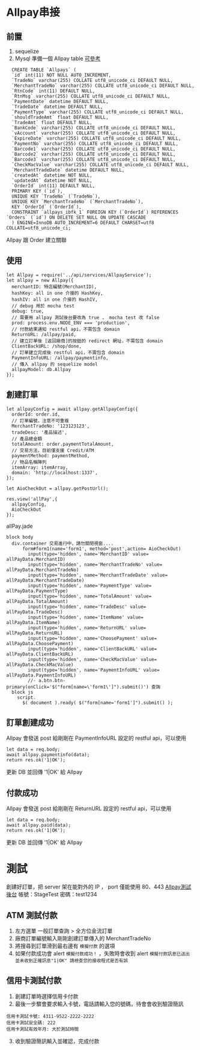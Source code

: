 # Allpay串接
## 前置
1. sequelize
2. Mysql 準備一個 Allpay table [可參考](https://github.com/FuYaoDe/picklete/blob/agricloud_develop/api/db/Allpay.coffee)

```
  CREATE TABLE `Allpays` (
  `id` int(11) NOT NULL AUTO_INCREMENT,
  `TradeNo` varchar(255) COLLATE utf8_unicode_ci DEFAULT NULL,
  `MerchantTradeNo` varchar(255) COLLATE utf8_unicode_ci DEFAULT NULL,
  `RtnCode` int(11) DEFAULT NULL,
  `RtnMsg` varchar(255) COLLATE utf8_unicode_ci DEFAULT NULL,
  `PaymentDate` datetime DEFAULT NULL,
  `TradeDate` datetime DEFAULT NULL,
  `PaymentType` varchar(255) COLLATE utf8_unicode_ci DEFAULT NULL,
  `shouldTradeAmt` float DEFAULT NULL,
  `TradeAmt` float DEFAULT NULL,
  `BankCode` varchar(255) COLLATE utf8_unicode_ci DEFAULT NULL,
  `vAccount` varchar(255) COLLATE utf8_unicode_ci DEFAULT NULL,
  `ExpireDate` varchar(255) COLLATE utf8_unicode_ci DEFAULT NULL,
  `PaymentNo` varchar(255) COLLATE utf8_unicode_ci DEFAULT NULL,
  `Barcode1` varchar(255) COLLATE utf8_unicode_ci DEFAULT NULL,
  `Barcode2` varchar(255) COLLATE utf8_unicode_ci DEFAULT NULL,
  `Barcode3` varchar(255) COLLATE utf8_unicode_ci DEFAULT NULL,
  `CheckMacValue` varchar(255) COLLATE utf8_unicode_ci DEFAULT NULL,
  `MerchantTradeDate` datetime DEFAULT NULL,
  `createdAt` datetime NOT NULL,
  `updatedAt` datetime NOT NULL,
  `OrderId` int(11) DEFAULT NULL,
  PRIMARY KEY (`id`),
  UNIQUE KEY `TradeNo` (`TradeNo`),
  UNIQUE KEY `MerchantTradeNo` (`MerchantTradeNo`),
  KEY `OrderId` (`OrderId`),
  CONSTRAINT `allpays_ibfk_1` FOREIGN KEY (`OrderId`) REFERENCES `Orders` (`id`) ON DELETE SET NULL ON UPDATE CASCADE
  ) ENGINE=InnoDB AUTO_INCREMENT=6 DEFAULT CHARSET=utf8 COLLATE=utf8_unicode_ci;
```
   Allpay 跟 Order 建立關聯

## 使用
```
let Allpay = require('../api/services/AllpayService');
let allpay = new Allpay({
  merchantID: 特店編號(MerchantID),
  hashKey: all in one 介接的 HashKey,
  hashIV: all in one 介接的 HashIV,
  // debug 用於 mocha test
  debug: true,
  // 需要用 allpay 測試後台要改為 true ， mocha test 改 false
  prod: process.env.NODE_ENV === 'production',
  // 付款結果通知 restful api，不需包含 domain
  ReturnURL: /allpay/paid,
  // 建立訂單後 [返回廠商]的按鈕的 redirect 網址，不需包含 domain
  ClientBackURL: /shop/done,
  // 訂單建立完成後 restful api，不需包含 domain
  PaymentInfoURL: /allpay/paymentinfo,
  // 傳入 allpay 的 sequelize model 
  allpayModel: db.Allpay
});
```

## 創建訂單
```
let allpayConfig = await allpay.getAllpayConfig({
  orderId: order.id,
  // 訂單編號，注意不可重複
  MerchantTradeNo: '123123123',
  tradeDesc: '產品描述',
  // 產品總金額
  totalAmount: order.paymentTotalAmount,
  // 交易方法，目前僅支援 Credit/ATM
  paymentMethod: paymentMethod,
  // 物品名稱陣列
  itemArray: itemArray,
  domain: 'http://localhost:1337',
});

let AioCheckOut = allpay.getPostUrl();

res.view('allPay',{
  allpayConfig,
  AioCheckOut
});

```
allPay.jade
```
block body
  div.container 交易進行中，請勿關閉視窗....
      form#form1(name='form1', method='post',action= AioCheckOut)
        input(type='hidden', name='MerchantID' value= allPayData.MerchantID)
        input(type='hidden', name='MerchantTradeNo' value= allPayData.MerchantTradeNo)
        input(type='hidden', name='MerchantTradeDate' value= allPayData.MerchantTradeDate)
        input(type='hidden', name='PaymentType' value= allPayData.PaymentType)
        input(type='hidden', name='TotalAmount' value= allPayData.TotalAmount)
        input(type='hidden', name='TradeDesc' value= allPayData.TradeDesc)
        input(type='hidden', name='ItemName' value= allPayData.ItemName)
        input(type='hidden', name='ReturnURL' value= allPayData.ReturnURL)
        input(type='hidden', name='ChoosePayment' value= allPayData.ChoosePayment)
        input(type='hidden', name='ClientBackURL' value= allPayData.ClientBackURL)
        input(type='hidden', name='CheckMacValue' value= allPayData.CheckMacValue)
        input(type='hidden', name='PaymentInfoURL' value= allPayData.PaymentInfoURL)
        //- a.btn.btn-primary(onClick='$("form[name=\'form1\']").submit()') 查詢
  block js
    script.
      $( document ).ready( $("form[name='form1']").submit() );
```

## 訂單創建成功
Allpay 會發送 post 給剛剛在 PaymentInfoURL 設定的 restful api，可以使用
```
let data = req.body;
await allpay.paymentinfo(data);
return res.ok('1|OK');
```
更新 DB 並回傳 '1|OK' 給 Allpay

## 付款成功
Allpay 會發送 post 給剛剛在 ReturnURL 設定的 restful api，可以使用
```
let data = req.body;
await allpay.paid(data);
return res.ok('1|OK');
```
更新 DB 並回傳 '1|OK' 給 Allpay


# 測試
創建好訂單，把 server 架在能對外的 IP ， port 僅能使用 80、443
[Allpay測試後台](http://vendor-stage.allpay.com.tw)
帳號：StageTest
密碼：test1234

## ATM 測試付款
1. 左方選單  一般訂單查詢 > 全方位金流訂單
2. 廠商訂單編號輸入剛剛創建訂單傳入的 MerchantTradeNo
3. 將搜尋到訂單滑到最右邊有 `模擬付款` 的選項
4. 如果付款成功會 alert `模擬付款成功！` ，失敗時會收到 alert `模擬付款訊息已送出 並未收到正確訊息"1|OK" 請檢查您的接收程式是否有誤`

## 信用卡測試付款
1. 創建訂單時選擇信用卡付款
2. 最後一步驟會要求輸入卡號，電話請輸入您的號碼，待會會收到驗證簡訊
```
信用卡測試卡號: 4311-9522-2222-2222
信用卡測試安全碼: 222
信用卡測試有效年月: 大於測試時間
```
3. 收到驗證簡訊輸入並確認，完成付款
